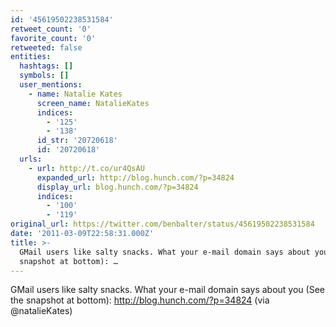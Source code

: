 ```yaml
---
id: '45619502238531584'
retweet_count: '0'
favorite_count: '0'
retweeted: false
entities:
  hashtags: []
  symbols: []
  user_mentions:
    - name: Natalie Kates
      screen_name: NatalieKates
      indices:
        - '125'
        - '138'
      id_str: '20720618'
      id: '20720618'
  urls:
    - url: http://t.co/ur4QsAU
      expanded_url: http://blog.hunch.com/?p=34824
      display_url: blog.hunch.com/?p=34824
      indices:
        - '100'
        - '119'
original_url: https://twitter.com/benbalter/status/45619502238531584
date: '2011-03-09T22:58:31.000Z'
title: >-
  GMail users like salty snacks. What your e-mail domain says about you (See the
  snapshot at bottom): …
---
```


GMail users like salty snacks. What your e-mail domain says about you (See the snapshot at bottom): http://blog.hunch.com/?p=34824 (via @natalieKates)